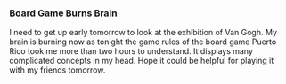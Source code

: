 ### Board Game Burns Brain
I need to get up early tomorrow to look at the exhibition of Van Gogh. My brain is burning now as tonight the game rules of the board game Puerto Rico took me more than two hours to understand. It displays many complicated concepts in my head. Hope it could be helpful for playing it with my friends tomorrow.
